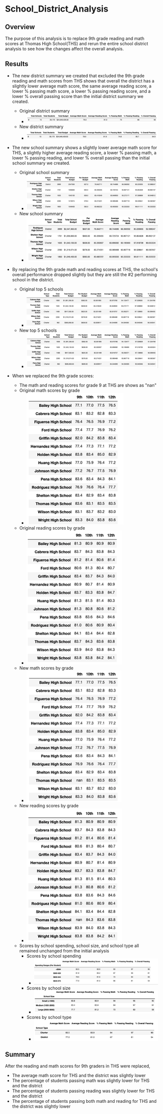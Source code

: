 # School_District_Analysis

## Overview
The purpose of this analysis is to replace 9th grade reading and math scores at Thomas High School(THS) and rerun the entire school district analysis to see how the changes affect the overall analysis. 

## Results
   - The new district summary we created that excluded the 9th grade reading and math scores from THS shows that overall the district has a slightly lower average math score, the same average reading score, a lower % passing math score, a lower % passing reading score, and a lower % overall passing score than the initial district summary we created. 
     - Original district summary
       - ![](Resources/Original_district_summary_df.png)
     - New district summary
       - ![](Resources/New_district_summary_df.png)

   - The new school summary shows a slightly lower average math score for THS, a slightly higher average reading score, a lower % passing math, a lower % passing reading, and lower % overall passing than the initial school summary we created. 
     - Original school summary
       - ![](Resources/Original_school_summary_df.png)
     - New school summary
       - ![](Resources/New_school_summary_df.png)
   - By replacing the 9th grade math and reading scores at THS, the school's overall performance dropped slightly but they are still the #2 performing school in the district. 
     - Original top 5 schools
       - ![](Resources/Original_top_5_schools.png)
     - New top 5 schools
       - ![](Resources/New_top_5_schools.png)
   - When we replaced the 9th grade scores:
     -  The math and reading scores for grade 9 at THS are shows as "nan"
       - Original math scores by grade
         - ![](Resources/Original_math_scores_by_grade.png)
       - Original reading scores by grade
         - ![](Resources/Original_reading_scores_by_grade.png)
       - New math scores by grade 
         - ![](Resources/New_math_scores_by_grade.png)
       - New reading scores by grade
         - ![](Resources/New_reading_scores_by_grade.png)
     - Scores by school spending, school size, and school type all remained unchanged from the initial analysis
       - Scores by school spending
         - ![](Resources/New_spending_summary_df.png)
       - Scores by school size
         - ![](Resources/New_size_summary_df.png)
       - Scores by school type
         - ![](Resources/New_type_summary_df.png)       

## Summary
After the reading and math scores for 9th graders in THS were replaced, 
   - The average math score for THS and the district was slightly lower
   - The percentage of students passing math was slightly lower for THS and the district
   - The percentage of students passing reading was slightly lower for THS and the district
   - The percentage of students passing both math and reading for THS and the district was slightly lower 
